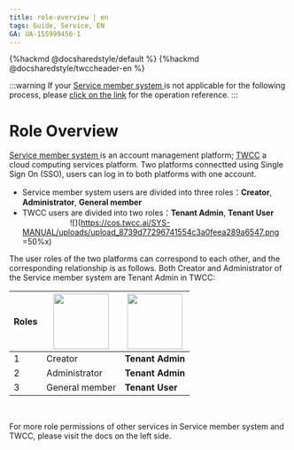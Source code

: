 ```yaml
---
title: role-overview | en
tags: Guide, Service, EN
GA: UA-155999456-1
---
```


{%hackmd @docsharedstyle/default %}
{%hackmd @docsharedstyle/twccheader-en %}

:::warning
<i class="fa fa-bullhorn" aria-hidden="true"></i> If your [<ins>Service member system <i class="fa fa-question-circle fa-question-circle-for-service" aria-hidden="true"></i></ins>](https://man.twcc.ai/@TWSC/doc-mber-pjct-blng-main-zh/https%3A%2F%2Fman.twcc.ai%2F%40twsdocs%2Fhowto-service-access-service-en)is not applicable for the following process, please <i class="fa fa-sign-out" aria-hidden="true"></i> [<ins>click on the link</ins>](https://man.twcc.ai/@twsdocs/role-main-zh) for the operation reference.
:::

# Role Overview

<style>
.TwccLogo{
width: 100px;
}
.IserviceLogo{
width: 100px;
}
.fa-arrow-circle-left{font-size:22px}
</style>

[Service member system <i class="fa fa-question-circle fa-question-circle-for-service" aria-hidden="true"></i>](https://man.twcc.ai/@twsdocs/howto-service-access-service-en) is an account management platform; [<ins>TWCC</ins>](https://www.twcc.ai/) a cloud computing services platform. Two platforms connectted using Single Sign On (SSO), users can log in to both platforms with one account.

- Service member system users are divided into three roles：**Creator**, **Administrator**, **General member** 
- TWCC users are divided into two roles：**Tenant Admin**, **Tenant User**
  &emsp; &emsp; &emsp;&emsp; &emsp; &emsp; ![](https://cos.twcc.ai/SYS-MANUAL/uploads/upload_8739d77296741554c3a0feea289a6547.png =50%x)



The user roles of the two platforms can correspond to each other, and the corresponding relationship is as follows. Both Creator and Administrator of the Service member system are Tenant Admin in TWCC:

|Roles|  [<img class = "IserviceLogo" src="https://cos.twcc.ai/SYS-MANUAL/uploads/upload_34539fbb32a6492f8fb9acfd3a1fd4cf.png" alt="">](https://iservice.nchc.org.tw/nchc_service/index.php) | [<img class = "TwccLogo" src="https://cos.twcc.ai/SYS-MANUAL/uploads/upload_37a176a14aad4b6919b50a13c355774d.jpg" alt="">](https://www.twcc.ai/)|
| -------- | -------- |-------- |
|  1  | Creator    |**Tenant Admin**|
|  2  |  Administrator   |**Tenant Admin**|
|  3  |   General member   |**Tenant User** |

<br>

<i class="fa fa-arrow-circle-left" aria-hidden="true"></i> For more role permissions of other services in Service member system and TWCC, please visit the docs on the left side.









